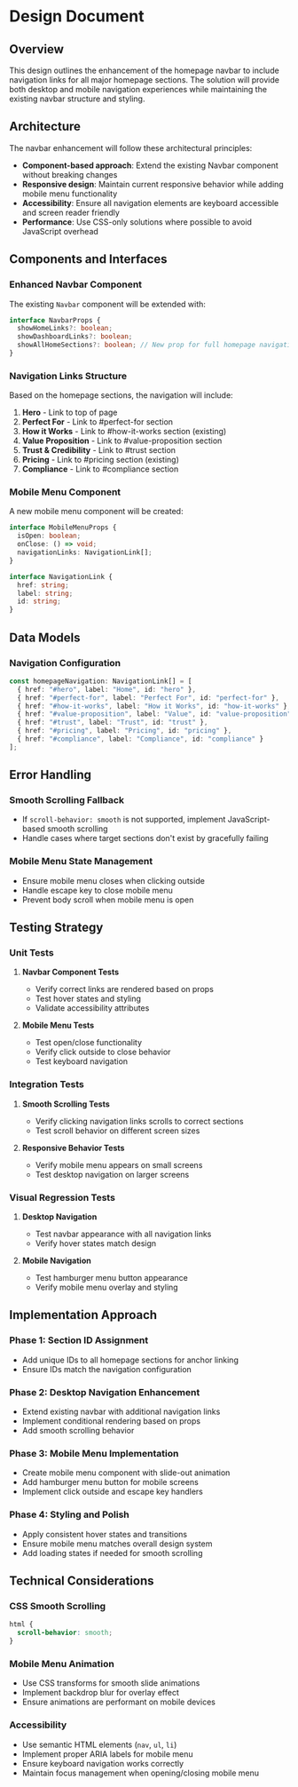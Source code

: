# Design Document

## Overview

This design outlines the enhancement of the homepage navbar to include navigation links for all major homepage sections. The solution will provide both desktop and mobile navigation experiences while maintaining the existing navbar structure and styling.

## Architecture

The navbar enhancement will follow these architectural principles:

- **Component-based approach**: Extend the existing Navbar component without breaking changes
- **Responsive design**: Maintain current responsive behavior while adding mobile menu functionality
- **Accessibility**: Ensure all navigation elements are keyboard accessible and screen reader friendly
- **Performance**: Use CSS-only solutions where possible to avoid JavaScript overhead

## Components and Interfaces

### Enhanced Navbar Component

The existing `Navbar` component will be extended with:

```typescript
interface NavbarProps {
  showHomeLinks?: boolean;
  showDashboardLinks?: boolean;
  showAllHomeSections?: boolean; // New prop for full homepage navigation
}
```

### Navigation Links Structure

Based on the homepage sections, the navigation will include:

1. **Hero** - Link to top of page
2. **Perfect For** - Link to #perfect-for section
3. **How it Works** - Link to #how-it-works section (existing)
4. **Value Proposition** - Link to #value-proposition section
5. **Trust & Credibility** - Link to #trust section
6. **Pricing** - Link to #pricing section (existing)
7. **Compliance** - Link to #compliance section

### Mobile Menu Component

A new mobile menu component will be created:

```typescript
interface MobileMenuProps {
  isOpen: boolean;
  onClose: () => void;
  navigationLinks: NavigationLink[];
}

interface NavigationLink {
  href: string;
  label: string;
  id: string;
}
```

## Data Models

### Navigation Configuration

```typescript
const homepageNavigation: NavigationLink[] = [
  { href: "#hero", label: "Home", id: "hero" },
  { href: "#perfect-for", label: "Perfect For", id: "perfect-for" },
  { href: "#how-it-works", label: "How it Works", id: "how-it-works" },
  { href: "#value-proposition", label: "Value", id: "value-proposition" },
  { href: "#trust", label: "Trust", id: "trust" },
  { href: "#pricing", label: "Pricing", id: "pricing" },
  { href: "#compliance", label: "Compliance", id: "compliance" }
];
```

## Error Handling

### Smooth Scrolling Fallback

- If `scroll-behavior: smooth` is not supported, implement JavaScript-based smooth scrolling
- Handle cases where target sections don't exist by gracefully failing

### Mobile Menu State Management

- Ensure mobile menu closes when clicking outside
- Handle escape key to close mobile menu
- Prevent body scroll when mobile menu is open

## Testing Strategy

### Unit Tests

1. **Navbar Component Tests**
   - Verify correct links are rendered based on props
   - Test hover states and styling
   - Validate accessibility attributes

2. **Mobile Menu Tests**
   - Test open/close functionality
   - Verify click outside to close behavior
   - Test keyboard navigation

### Integration Tests

1. **Smooth Scrolling Tests**
   - Verify clicking navigation links scrolls to correct sections
   - Test scroll behavior on different screen sizes

2. **Responsive Behavior Tests**
   - Verify mobile menu appears on small screens
   - Test desktop navigation on larger screens

### Visual Regression Tests

1. **Desktop Navigation**
   - Test navbar appearance with all navigation links
   - Verify hover states match design

2. **Mobile Navigation**
   - Test hamburger menu button appearance
   - Verify mobile menu overlay and styling

## Implementation Approach

### Phase 1: Section ID Assignment
- Add unique IDs to all homepage sections for anchor linking
- Ensure IDs match the navigation configuration

### Phase 2: Desktop Navigation Enhancement
- Extend existing navbar with additional navigation links
- Implement conditional rendering based on props
- Add smooth scrolling behavior

### Phase 3: Mobile Menu Implementation
- Create mobile menu component with slide-out animation
- Add hamburger menu button for mobile screens
- Implement click outside and escape key handlers

### Phase 4: Styling and Polish
- Apply consistent hover states and transitions
- Ensure mobile menu matches overall design system
- Add loading states if needed for smooth scrolling

## Technical Considerations

### CSS Smooth Scrolling
```css
html {
  scroll-behavior: smooth;
}
```

### Mobile Menu Animation
- Use CSS transforms for smooth slide animations
- Implement backdrop blur for overlay effect
- Ensure animations are performant on mobile devices

### Accessibility
- Use semantic HTML elements (`nav`, `ul`, `li`)
- Implement proper ARIA labels for mobile menu
- Ensure keyboard navigation works correctly
- Maintain focus management when opening/closing mobile menu